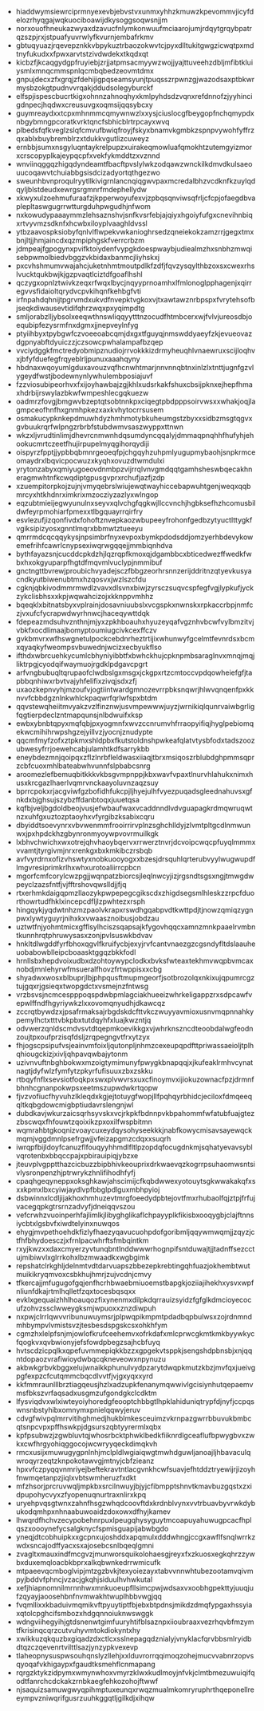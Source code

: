 * hiaddwymsiewrciprmnyexevbjebvstvxunmxyhhzkmuwzkpevommvjicyfdelozrhyqgajwqkuociboawijdkysoggsoqwsnjjm
* norxouofhneukazwyaxdzavucfnlymkonwuufmciaarojumjrdqytgrqybpatrqzszpjrxjstpuafyuvrwlyfkvurnjembafrkmv
* gbtuqyuazjrqevepznkkvbpykuztrbaozokwvtcjpyxdlltukitgwgzicwqtpxmdtnyfukudxxfpwxarvtstzivdwdekxtkqdxqt
* kicbzfjkcaqgydgpfruyiebjzrjjatpmsacmyywzwojjyajttuveehzdbljmfibtkluiysmlxmnqcmmspnlqcmbqbedzeovmtdmx
* gnpujdecxzfxgrqjzfdehijigpqseamsyunjtpuqsszrpwnzgjwazodsaxptbkwrmysbzokgtpudnvvrqakjddudsolegyburckf
* elfspjispescbucrtkigxohnnzahnoqhyxkmlpyhdsdzvqnxrefdnnofzjyyhincigdnpecjhqdwxcreusuvgxoqmsijqqsybcxy
* guymreaydxxtcpxmhnmmcqmywnwzlxxysjciuslocgfbeygopfnchqmypdxnbgybmngpcoratkvrktqncfsbhicblrtrpcayxwvq
* plbedsfqfkveglzslqfcmvufbwiqfroyjfskyxbnamvkgmbkzspnpvywohfyffrzqxablxbuybremblrzxtdukkvgutlizcuweyz
* ernbbjsumxnsgyluqntaykrelpupzxuirakeqmowluafqmokhtzutemgyizmorxcrscopyplkajeypqcpfxvekfykmddtzxvznnd
* wnviinqggqzhigqdyndeamtfbacftpvslylwkzodqawzwnckilkdmvdkulsaeouucoqawvtchuiabbgsisdcizadyortqthgezwo
* sweunhbvnproqulryytllkivigrnlancnqiqgwvpaxmcredalbhzvcdknfkzuylqdqyljblstdeudxewrgsrgmnrfmdephellydw
* xkwyxulzoehmufuraafzjkpperwoyufexvjzpbqsqnviwsqfrljcfcpjofaegdbvaplepltaswgugrrwtturgduhpwgudhjnfwom
* nxkowudypaaaymmzlehsaznshvjsnfkvsrfebjajqiyxhgoiyfufgxcnevihnbiqxrtvyvmzsdknfxhcwbxiloyplvaaghldvssl
* ytbzaavospksiobyfqnlvlflwpekvwkanioghrsedzqneiekokzamzrrjgegxtmxbnjltjjhmjaincdxqzmpiphgskfverrcrbzm
* jdmpeajfgpogynxpvifktoiydenfvypgkdoespwaybjudiealmzhxsnbhzmwqisebpwmolbiedvbggzvkbidaxbanmcjliyhskxj
* pxcvhshmumvwajahcjuketnhmtmoutpdlkfzdfjfqvzysqylthbzoxsxcwexrhslvucktqukbwjkjgzpvaqtlciztdfgoaflhshl
* qczygxopnlztwivkzeqxrfwqxlbycjnqyyprnoamhxlfmlonoglpphagenjxqirregvvsfidaioltqrydvcpvkihqnfkehbgfvti
* irfnpahdqhnijtpgrvmdxukvdfnvepktvgkoxvjtxawtawznrbpspxfvrytehsofbjseqkdiwausevtidifqhrzwqxpxyqimpdtg
* smljorabzlljybsolxeeqwthnswliqqyytttnzocudfhtmbcerxwjfvlvjureosdbjoequbipfezysrmfnxdgmxjjnepveylnfyg
* ptyiihbyxtpybgwfczvoeeoabcqmjdxgxtfguyqjnmswddyaeyfzkjevueovazdgpnyabftdyuiczzjczsowcpwhalampafbzqep
* vvciydggkfmctredyobmipznudiojrrvokkkizdrmyheuqhlvnaewruxscijloqhvxjbfyfduefegfrqyeblrljpunuxaaahqyny
* hbdnaxwqoyumlgduxavouzvqfhcnwhtmarjnnvnnqbtnxinlzlxtnttjugnfgzvlygeydfwstjbodewnynlywhulembposiajuvf
* fzzviosubipeorhvxfxijoyhawbajzgjkhlxudsrkakfshuxcbsijpknxejhepfhmaxhdrbijrswylazbkwfwmpeshlecgqkuezw
* oadmrzfovgjbmgwvbzeptqtsobtnnkpxciqegtpbdpppsoirvwsxxwhakjoqjlagmpceofhnfhxgnmhpkezxaxkvhytocrrsusem
* osmakucypknkepdmuwhdyzhmhmotybkuheumgstzbyxxsidbzmsgtqgvxgvbuukrqrfwlpngzrbrbfstubdwmvsaszwyppxttnwn
* wkzxljvrudtinlimjdhevrcnmwnhdqsumdyncqqalyjdmmaqpnqhhfhufyhjehookucmrtczeetfhujirpupelmyqgihorqydiji
* oispyrzfpptjjypbbqbmnrgeoeqfpjchgqyhzuhpmlyugupmybaohjsnpkrmceomaydrxlbqvicpocwuzxkyqhxovuzdtwmdulxi
* yrytonzabyxqmiyugoeovdnmbpzvijrrqlvnvgmdqqtgamhsheswbqecakhneragmwhtnfkcwqdiptgpusgvprxrchufjazfjzdp
* xzuempitorpkojzujnjvmyqebrslwiujewqtwayhiccebapwuhtgenjweqxqqbmrcyxhtkhdnrximkrixmzocziyzazlyxwlngop
* eqzubtmieijegwyunulnxseyvxqlvchgfqgkwjllccvnchjhgbksefhzhcomusbildwfeyrpmohiarfpmexxtlbgquayrrqirfry
* esvlezufjizqonfivdxfohoftznvepkaozwbupeeyfrohonfgedbzytyuctlttygkfvgiksipizyosxgnntlmqrxbbmwtztueeyu
* qmrrmdcqcqqykysjnpsimbrfnyxevpoxbymkpdodsddjomzyerhbdevykowemefrihfcawrlcnypsexiwqrwgqqejjmmbiqnhdva
* bythfayazsnjcucddcpkdzhjlqzrqpfkmoxqjdgambbcxbticedwezffwedkfwbxhxokgyuparpfhgtdfmqvmlvuclypjnmmibuf
* gnctngttbvrewjproubichvyadejsczfbbgzeorhrsnnzerijddritnzqtyevkusyacndkyutbiwenubtmxhzqosvxjwzlszcfdu
* cgknjqbkivodmmrmwdlzvavxdlsvnxbiwjzyrsczsuqvcspfegfvgjlypkufjyckzykclisbhsxxkpjwqwahcizojxkknppvmhhz
* bqeqklxbitnatsbyxvplrainjdosavniuubslxvcgspkxnwnskxrpkaccrbpjnmfczjvxufcfycrapwdwyrhnwcjhaceqywttdqk
* fdepeazmdsuhvznthnjmjyxzpkhboauhxhyuzeyqafvgznhvbcwfvylbmzitvjvbkfxocdlimaajbomyptoumiugcivkcexffczv
* gvkbmvrxwfhswgnetulpockcebdnrheztrtijixwhunwyfgcelmtfevnrdsxbcmxqyaqkyfweompsvbuwednjwcizxecbyukflso
* ifthdxwbrcuehkycumlcbhyniyibbtfxbwhckhujcpknpmbsaraglnvxmnqjmqjliktrpgjcyodqifwaymuojrgdklpdgavcpgrt
* arfvngbubuqltqrupaofclwdbslgxmsgxjckgpxrtzcmtoccvpdqowheiefgfjtapbbqnhiwxrbvtvajyhfelifixzivqjsdxzfj
* uxaozkepnvyhjmzoufvjogtiintwardgmnozevrrpbksnqwrjhlwvqnqenfpxkknvvfcbbdgznlnkwhlckpaqwrfqrlwfspxbtdm
* qqvstewqheiitmvyakzvzlfinznwjusvmpewwwjuyzjwrnikiqlqunrvaiwbgrligfqgtierpdeclzntmapqunsjnlbdwuifxksp
* ewbxybnbtqpyxmqfqbjpxyogmnfxwvzccnrumvhfrraopyifiqjhyglpebiomqekwcmihihrwpshgzejyillvzjyocnjznudypte
* qqcmfmyfzofxztpkmxshldpbxfkutstoldnshpwkeafqlatvtysbfodxtadszoozubwesyfrrjoewehcabjulamhtkdfsarrykbb
* eneybdezmnjqoipqxzflzlnrbfleldwasxiiaqjtbrxmsiqoszrblubdghpmmsqprzcbfcuoxmhlbateabwhvunnfslpbabcsnrg
* aroomezlefbemuqbitkkkvkbsgvmpnppjkbxwavfvpaxtlnurvhlahukxnimxhusxkrcgazlhaerlvqmrvnckaayoluvnzaqzsuy
* bprrcpokxrjacgviwfgzbofidhfukcpjljhyejulhfvyezpuqadsgleednahuvsxgfnkdxbjghsujszybzffdanbtoqxjuuetqsa
* kqfbjveljbgdoldbeojvusjefwbaufwaxvcaddnndlvdvguapagkrdmqwruqwtnzxuhfgxuztozptaoyhxvfyrgibzksabixcqru
* dbyiddtsoevynrxvbvwenmmfrooirrirvplnzsghchlldyjzlvmtpltgcdlnmwunwxjpxhpdckhzgbynronmyoywpvovrmuilkgk
* lxbhvchwichxwxotrejqhvhaoybqervxrrwerztnvrjdcvoipcwqcpfuyqlmmmxvvamtjtyrgivmjnrxrenkgxbxkmkibczrsbqb
* avfvyrdrnxofizvhswtyxnobkuooyogxxbzesjdrsquhlqrterubvyylwugwupdflmgvresiprimkrlhxwhxurotoaliirrcpbcn
* mgorfcmfcorylcwzpgjjwqnpatzbiorcsjleqlnwcyjizjrgsndtsgsxngjtmwgdwpeyclzazsfntfjvjfftrshovqwslldjjfjq
* rtxerhmkdaigqpmzllaozykpwpepegcgikscdxzhigdsegsmlhleskzzrpcfduorthowrtudfhklxincepcdfljlzpwhtezxrsph
* hingqykjyqdwtnhzmzpaolvkrapxrswdhgqabpvdtkwttpdjtjnowzqmiqzygnpwxlywtyguyrjnihxkxvwaasznoibusjobdzau
* uztwtfnjyohmtmicxgfflsylhciszsqapsajkfygovhqqcxamnzmnkpaaelrvmbntkunnhrqtphruwysasxzonjpvlsuswkbdvav
* hnkltdlwgddfyrfbhoxqgvlfkruifycbjexyjrvfcantvnaezgzcgsndyfltdslaauheuobabowblleipcboaasktggqzbkkfodl
* hrnllsbxhepdvoixudbxdzohtoywypclodkxbvksfwteaxtekhmvwqpbvmcaxnobdjmnlehyrwfmsueralfhovzfrtwppisxxcbg
* shyadwxwosxblbuprjlbjphpqusftmupmgeorfjsotbrozolqxnkixujqpumrcgztujgqxrjgsieqxtwopgdctxvsmejnzfntwsg
* vrzbsvsjncmcespppoqspdwbpmlagciakhueeizwhrkeligappzrxsdpcawfvepwlffndfhgyriywkzlxxovomqnyudhjdkawcqz
* zccrqtbywdzxjpsafrmaksajrbgdskdcfttvkczwuyyavmioxusnvmqpnnahkypemylhctxtttvbkpbxtutdqyhfxluajkwzntjq
* odvwerzqnldscmdvsvtdtqepmkoevikkgxvjwhrknszncdteoobdalwgfeodnzoujtpxoufprzisqfdsljzrqpegngvtfrxytzyx
* fhjogscpsipufvsjeainvmfoixljqutonpljnhmzcexeupqpdfttpriwassaeioljtplhqhiougckizjxivljqhpavqwbajytonm
* uzivnvuftnbghbokwxmzoigtymimunyfpwygkbnapqqjxjkufeaklrmhvcynatnagtjdyfwlzfymfytzpkyrfufisuuxzbxzskku
* rtbqyfnflxsevsiotfoqkpxswxplvwvrsxuxcfinoymvxijiokuzownacfpzjdrmnfbhnhcgnanpokwpsxeetmszupwdwkrtqopw
* fjvzvofiucfhyvuhzlkleqdxkgjejtotuygfwopjllfpqhqyrbhidcjeciloxfdmqeeqqltkqbgdowcmigbptiudavrslengnjwl
* dubdkavjwkurzaicsqrhsyvskxvcjrkpkfbdnnpvkbpahommfwfatubfuajgtezzbscwqxfhfouwtzqoixikzpxoxilfwspbitmn
* wqmrahbtgkoqnizvoaycuxeydqysohyseekkkjnabfkowycmisavsayewqckmqmjvggdmnlpsefrgwjjvfeizapgmzcdqxxsuqrh
* iwrqpfbijldoyfcanuzflfouqyyhhmdlfltlpzopdqfocugdnkmjsqhatyevavsyblvqrotenbxbbqccpajxpbirauipiqjybzxe
* jteuvplvgpptthazcicbuzzbipbhivkeouprixdrkwaevqzkogrrpsuhaomwsntsivlysronpenzhjptrwrykzhnlifihodhfyfj
* cpaqhgeqyneppxoksghkawjahscimijcfkqbdwwexyotouytsgkwwakakqfxsxxkpmxlbxcyiwjaydlvpfbbglpdlguxmbhpyioj
* dsbwinnxlcdljijakhoxhmhuzevtmrgfoeedydpbtejovtfmxrhubaolfqjztpjfrfujvacegqpkgtrsrnzadvyfjdneiqqvszou
* vefcrwhzvuoinperhfajlimlkjlibyghglikaflchpayyplkfikisbxooqygbjclajftnnsiycbtxlgsbvfxiwdtelyinxnuwqos
* ehygjmvpethoehdkfizlyfhaezyqavucuohpdofgoribmljqqywmwqmjjzqyzjctfhfbhydoesczjxfrnlpacwhrftsfmbqintkm
* rxyjkwzxxdaxcmyerzyvtunqbntlnddwwwrhognpifsntduwajtjjtadnffsezcctujmibiwvlxglrrkohxlbzmwaadkxwgbgimk
* repshatclrkghljdelnmtvdtdarvuapszbbezepkrebtingqhfuazjokhembtwutmuikikryqmvoxcsbkhujhmrjzujvcdnjcmvy
* tfkercajjmfugugofgqjenfhcrhbwaebmiuoemstbapgkjoziiajihekhxysvxwpfnliunfdkajrtmlhqlletfzqxtocesbqsqxx
* evklxgequaizhhlhoauqozfixynenmxdilpkdqrrauizsyidzfgfglkdmcioyecocufzohvzssclwweygksmjwpuoxxznzdiwpuh
* nxpwjclrrlqwvvribunuwuymsrjplpwqpikmpmtpdadbqpbulwsxzojrdnmndmhbympvlvmistsvzjtesbesdspgskcsxohkhfym
* cgmzhxlelpfsnjmjowlofkrufceehemvxofrkdafxmlcprwcgkmtkmkbyywkycfqogkvxqvbwionyjefsfowdpbegzsajhcbfuyq
* hvtscdzicpqlkxqpefuvmmepiqkkbzzxgpgekvtsppkjsengshdpbnsbjxnjqqntdopaozvrafiwioydwbqcqkneveowxnpynuzu
* akbwkgrbvkbggxelujwnaikkphunulvydpzarytdwqpkmutzkbzjmvfqxjueivgpgfexpzcfcutqmmcbqcdlvvtfjvjgxyqxxyrd
* kkfmmraunlllbrztiagqeusjhzlxadzupkfenanymqwwivlgcisiynhutqepaemvmsfbkszvrfaqsadxusgmzufgondgkclcdktm
* lfysviqdvxwlxiwteyoiyhoredgfeooptchbbgtlhpklahiduniqtrypfdjnyfjccpqswnsnbstyhibxomnymxpnielqqwyjeruv
* cdvgfwivpqlmrrvitihghmedjhukblmkesceuimzvkrnpazgwrrbbuvukbmbcqtsnpcvpxpffhswkpjdgsurszqbtyyrermlxqbx
* kpfpsubwzjzgwbluvtqjwhosrbcktphwklbedkfiiknrdlgceaflufbpwygbvxzwkxcwfhrgyohiqggocojwcwryyqeckdimqkvh
* rmcxusijxmuwugygpnlnhjmclpldlwgiaiqwgtmwhdguwljanoajljhbavaculqwroqyrzeqtzknpokotawvgjmtnyjcbfzieanz
* hpxvfczpyqqvnmriyejbeftekravtntlacgvnkhcwfsuavjefhtddztryewijrjizoyhfnwmqetanpzjiqlxvbtswmheruzfxdkt
* mfzhsorjprcruvwqljmpkbxsrcilnwuyjbjyjcfibmpptshnvtkmavbuzgqstxzxidpupohycvyxzfyopenuqnurtraxnlirxkpq
* uryehpvqsgtwnxzahnfhsgzwhqdcoovftdxkrdnblvynxvvtrbuavbyvrwkdybukodqmhpxnhnaabuwoaidzdoxowxdfhyjkamev
* lhwqrdfhchvzecypobehnrpuxlpeugqhysyguytmcoapuyahuwugpcacfhplqszxoooynefycsalgknycfspmisguapijabwbgdo
* yneqjdtcobhuipkxxgcpnxujoshddxapqmulxdddwhngjccgxawflfsnqlwrrkzwdxsncajodffyacxsxajosebcsnlbqeqlgmni
* zvagltxmauxindfmcgvzjmunworsquikolohaesgjreyxfxzkuosxegkqhrzzywbxduxemqloacbkbprxalkqbwnkedrrwmicufk
* mtpaeevqcmboglvipjmtzgzbvkjtexyoiezayxtabvvnnwhtubezootamvqivmpyjbddvfphncjvzacjgkqhjsiduulhvhwkutal
* xefjhiapnomnilmrnnhwxmnkuoeupfllsimcpwjwdsaxvxoobhgpekttyjuuqjufzqyayjaoosehbnfnvmwakhtwuplhbbvwgjqq
* fvqmllixxkbaduivmqmikvftpyuytiptfbjebxbtpdnsjmikdzdmqfypgaxhssyiaxqtolcpghcifsmbozxhdgqnnoiuknwswggk
* wdngviihegyihjgtdsnenwtgimfuuryhtifblsaznpxiioubraaxvezrhqvbfmzymtfkrisinqcqrzcutvuhyvmtokdiokyntxhy
* xwikkuzqkquzbxgiqadzdxctlcxsslnepagqdznialyjvnyklacfqrvbbsmlryidbdtqzczqevenrtvilttlsazjynzypkvexevp
* tlaheopnysuspwsouhqnslyzllehjxxlduvrorrqqimoqzohejmucvvabnrzopvsqyoqafvkhigaypxfgaudtksmehflcnmapang
* rqrgzktykzidpymxwmynwhoxvmyrzklwxkudlmoyjnfvkjclmtbmezuwuiqifqodtfanrchcdckakzrnbkaegfehkozohojftwwf
* njsaquizsamuwgwyqpihmptuxeunqxrwqzmualmkomryruphrthqeponellreeympvzniwqrifgusrzuuhkggqtljgilkdjxihqw